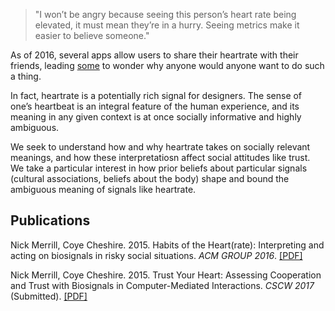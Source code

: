 > "I won’t be angry because seeing this person’s heart rate being elevated, it must mean they’re in a hurry. Seeing metrics make it easier to believe someone."



As of 2016, several apps allow users to share their heartrate with their friends, leading [some](https://medium.com/message/who-sexts-thumbprints-2138641c98c) to wonder why anyone would anyone want to do such a thing. 

In fact, heartrate is a potentially rich signal for designers. The sense of one’s heartbeat is an integral feature of the human experience, and its meaning in any given context is at once socially informative and highly ambiguous. 

We seek to understand how and why heartrate takes on socially relevant meanings, and how these interpretatiosn affect social attitudes like trust. We take a particular interest in how prior beliefs about particular signals (cultural associations, beliefs about the body) shape and bound the ambiguous meaning of signals like heartrate.


## Publications

Nick Merrill, Coye Cheshire. 2015. Habits of the Heart(rate): Interpreting and acting on biosignals in risky social situations. *ACM GROUP 2016*. 
[\[PDF\]](assets/group-2016.pdf)

Nick Merrill, Coye Cheshire. 2015. Trust Your Heart: Assessing Cooperation and Trust with Biosignals in Computer-Mediated Interactions. *CSCW 2017* (Submitted).
[\[PDF\]](assets/cscw-2017.pdf)
